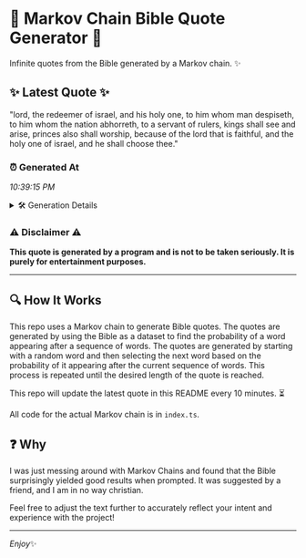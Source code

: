 # 📖 Markov Chain Bible Quote Generator 📖

Infinite quotes from the Bible generated by a Markov chain. ✨

## ✨ Latest Quote ✨
"lord, the redeemer of israel, and his holy one, to him whom man despiseth, to him whom the nation abhorreth, to a servant of rulers, kings shall see and arise, princes also shall worship, because of the lord that is faithful, and the holy one of israel, and he shall choose thee."

### ⏰ Generated At
*10:39:15 PM*

<details>
    <summary>🛠️ Generation Details</summary>
    <p>
        <strong>🌱 Seed:</strong> lord,<br>
        <strong>🔄 Iterations:</strong> 51<br>
        <strong>📜 Context History:</strong><br>[ lord, ]: the<br>[ lord,, the ]: redeemer<br>[ lord,, the, redeemer ]: of<br>[ lord,, the, redeemer, of ]: israel,<br>[ lord,, the, redeemer, of, israel, ]: and<br>[ lord,, the, redeemer, of, israel,, and ]: his<br>[ the, redeemer, of, israel,, and, his ]: holy<br>[ redeemer, of, israel,, and, his, holy ]: one,<br>[ of, israel,, and, his, holy, one, ]: to<br>[ israel,, and, his, holy, one,, to ]: him<br>[ and, his, holy, one,, to, him ]: whom<br>[ his, holy, one,, to, him, whom ]: man<br>[ holy, one,, to, him, whom, man ]: despiseth,<br>[ one,, to, him, whom, man, despiseth, ]: to<br>[ to, him, whom, man, despiseth,, to ]: him<br>[ him, whom, man, despiseth,, to, him ]: whom<br>[ whom, man, despiseth,, to, him, whom ]: the<br>[ man, despiseth,, to, him, whom, the ]: nation<br>[ despiseth,, to, him, whom, the, nation ]: abhorreth,<br>[ to, him, whom, the, nation, abhorreth, ]: to<br>[ him, whom, the, nation, abhorreth,, to ]: a<br>[ whom, the, nation, abhorreth,, to, a ]: servant<br>[ the, nation, abhorreth,, to, a, servant ]: of<br>[ nation, abhorreth,, to, a, servant, of ]: rulers,<br>[ abhorreth,, to, a, servant, of, rulers, ]: kings<br>[ to, a, servant, of, rulers,, kings ]: shall<br>[ a, servant, of, rulers,, kings, shall ]: see<br>[ servant, of, rulers,, kings, shall, see ]: and<br>[ of, rulers,, kings, shall, see, and ]: arise,<br>[ rulers,, kings, shall, see, and, arise, ]: princes<br>[ kings, shall, see, and, arise,, princes ]: also<br>[ shall, see, and, arise,, princes, also ]: shall<br>[ see, and, arise,, princes, also, shall ]: worship,<br>[ and, arise,, princes, also, shall, worship, ]: because<br>[ arise,, princes, also, shall, worship,, because ]: of<br>[ princes, also, shall, worship,, because, of ]: the<br>[ also, shall, worship,, because, of, the ]: lord<br>[ shall, worship,, because, of, the, lord ]: that<br>[ worship,, because, of, the, lord, that ]: is<br>[ because, of, the, lord, that, is ]: faithful,<br>[ of, the, lord, that, is, faithful, ]: and<br>[ the, lord, that, is, faithful,, and ]: the<br>[ lord, that, is, faithful,, and, the ]: holy<br>[ that, is, faithful,, and, the, holy ]: one<br>[ is, faithful,, and, the, holy, one ]: of<br>[ faithful,, and, the, holy, one, of ]: israel,<br>[ and, the, holy, one, of, israel, ]: and<br>[ the, holy, one, of, israel,, and ]: he<br>[ holy, one, of, israel,, and, he ]: shall<br>[ one, of, israel,, and, he, shall ]: choose<br>[ of, israel,, and, he, shall, choose ]: thee.<br>
    </p>
</details>

### ⚠️ Disclaimer ⚠️
**This quote is generated by a program and is not to be taken seriously. It is purely for entertainment purposes.**

---

## 🔍 How It Works

This repo uses a Markov chain to generate Bible quotes. The quotes are generated by using the Bible as a dataset to find the probability of a word appearing after a sequence of words. The quotes are generated by starting with a random word and then selecting the next word based on the probability of it appearing after the current sequence of words. This process is repeated until the desired length of the quote is reached.

This repo will update the latest quote in this README every 10 minutes. ⏳

All code for the actual Markov chain is in `index.ts`.

## ❓ Why

I was just messing around with Markov Chains and found that the Bible surprisingly yielded good results when prompted. 
It was suggested by a friend, and I am in no way christian.

Feel free to adjust the text further to accurately reflect your intent and experience with the project!

---

*Enjoy*✨
